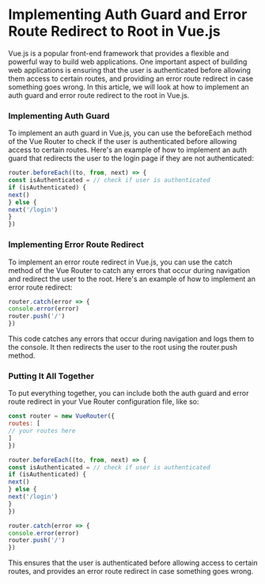 # Implementing Auth Guard and Error Route Redirect to Root in Vue.js

Vue.js is a popular front-end framework that provides a flexible and powerful way to build web applications. One important aspect of building web applications is ensuring that the user is authenticated before allowing them access to certain routes, and providing an error route redirect in case something goes wrong. In this article, we will look at how to implement an auth guard and error route redirect to the root in Vue.js.

### Implementing Auth Guard
To implement an auth guard in Vue.js, you can use the beforeEach method of the Vue Router to check if the user is authenticated before allowing access to certain routes. Here's an example of how to implement an auth guard that redirects the user to the login page if they are not authenticated:

```javascript
router.beforeEach((to, from, next) => {
const isAuthenticated = // check if user is authenticated
if (isAuthenticated) {
next()
} else {
next('/login')
}
})
```
### Implementing Error Route Redirect
To implement an error route redirect in Vue.js, you can use the catch method of the Vue Router to catch any errors that occur during navigation and redirect the user to the root. Here's an example of how to implement an error route redirect:

```javascript
router.catch(error => {
console.error(error)
router.push('/')
})
```
This code catches any errors that occur during navigation and logs them to the console. It then redirects the user to the root using the router.push method.

### Putting It All Together
To put everything together, you can include both the auth guard and error route redirect in your Vue Router configuration file, like so:

```javascript
const router = new VueRouter({
routes: [
// your routes here
]
})

router.beforeEach((to, from, next) => {
const isAuthenticated = // check if user is authenticated
if (isAuthenticated) {
next()
} else {
next('/login')
}
})

router.catch(error => {
console.error(error)
router.push('/')
})
```

This ensures that the user is authenticated before allowing access to certain routes, and provides an error route redirect in case something goes wrong.